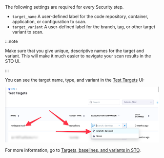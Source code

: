 The following settings are required for every Security step.

* `target_name` A user-defined label for the code repository, container, application, or configuration to scan. 
* `target_variant` A user-defined label for the branch, tag, or other target variant to scan.

:::note

Make sure that you give unique, descriptive names for the target and variant. This will make it much easier to navigate your scan results in the STO UI. 

:::

You can see the target name, type, and variant in the [Test Targets](/docs/security-testing-orchestration/onboard-sto/key-concepts/targets-and-baselines.md) UI:

![Target name, type, and branch](../../static/repo-settings.png)

For more information, go to [Targets, baselines, and variants in STO](/docs/security-testing-orchestration/onboard-sto/key-concepts/targets-and-baselines).